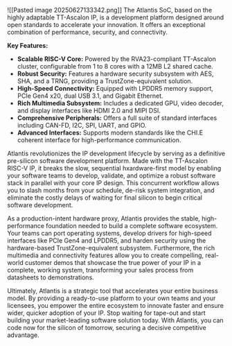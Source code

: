 ![[Pasted image 20250627133342.png]]
The Atlantis SoC, based on the highly adaptable TT-Ascalon IP, is a development platform designed around open standards to accelerate your innovation. It offers an exceptional combination of performance, security, and connectivity.

**Key Features:**

- **Scalable RISC-V Core:** Powered by the RVA23-compliant TT-Ascalon cluster, configurable from 1 to 8 cores with a 12MB L2 shared cache.
- **Robust Security:** Features a hardware security subsystem with AES, SHA, and a TRNG, providing a TrustZone-equivalent solution.
- **High-Speed Connectivity:** Equipped with LPDDR5 memory support, PCIe Gen4 x20, dual USB 3.1, and Gigabit Ethernet.
- **Rich Multimedia Subsystem:** Includes a dedicated GPU, video decoder, and display interfaces like HDMI 2.0 and MIPI DSI.
- **Comprehensive Peripherals:** Offers a full suite of standard interfaces including CAN-FD, I2C, SPI, UART, and GPIO.
- **Advanced Interfaces:** Supports modern standards like the CHI.E coherent interface for high-performance communication.

Atlantis revolutionizes the IP development lifecycle by serving as a definitive pre-silicon software development platform.  Made with the TT-Ascalon RISC-V IP, it breaks the slow, sequential hxardware-first model by enabling your software teams to develop, validate, and optimize a robust software stack in parallel with your core IP design. This concurrent workflow allows you to slash months from your schedule, de-risk system integration, and eliminate the costly delays of waiting for final silicon to begin critical software development.

As a production-intent hardware proxy, Atlantis provides the stable, high-performance foundation needed to build a complete software ecosystem. Your teams can port operating systems, develop drivers for high-speed interfaces like PCIe Gen4 and LPDDR5, and harden security using the hardware-based TrustZone-equivalent subsystem. Furthermore, the rich multimedia and connectivity features allow you to create compelling, real-world customer demos that showcase the true power of your IP in a complete, working system, transforming your sales process from datasheets to demonstrations.

Ultimately, Atlantis is a strategic tool that accelerates your entire business model. By providing a ready-to-use platform to your own teams and your licensees, you empower the entire ecosystem to innovate faster and ensure wider, quicker adoption of your IP. Stop waiting for tape-out and start building your market-leading software solution today. With Atlantis, you can code now for the silicon of tomorrow, securing a decisive competitive advantage.


